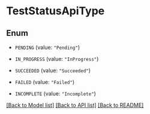 # TestStatusApiType

## Enum


* `PENDING` (value: `"Pending"`)

* `IN_PROGRESS` (value: `"InProgress"`)

* `SUCCEEDED` (value: `"Succeeded"`)

* `FAILED` (value: `"Failed"`)

* `INCOMPLETE` (value: `"Incomplete"`)


[[Back to Model list]](../README.md#documentation-for-models) [[Back to API list]](../README.md#documentation-for-api-endpoints) [[Back to README]](../README.md)


